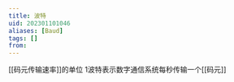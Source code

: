 ```yaml
---
title: 波特
uid: 202301101046
aliases: [Baud]
tags: []
from: 
---
```

[[码元传输速率]]的单位
1波特表示数字通信系统每秒传输一个[[码元]]
